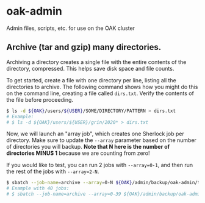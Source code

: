 # oak-admin
Admin files, scripts, etc. for use on the OAK cluster

## Archive (tar and gzip) many directories.

Archiving a directory creates a single file with the entire contents of the 
directory, compressed.  This helps save disk space and file counts.

To get started, create a file with one directory per line, listing all the directories
to archive.  The following command shows how you might do this on the command
line, creating a file called `dirs.txt`.  Verify the contents of the file before
proceeding.

```bash
$ ls -d ${OAK}/users/${USER}/SOME/DIRECTORY/PATTERN > dirs.txt
# Example:
# $ ls -d ${OAK}/users/${USER}/grin/2020* > dirs.txt
```

Now, we will launch an "array job", which creates one Sherlock job per directory.
Make sure to update the `--array` parameter based on the number of directories
you will backup.  **Note that N here is the number of directories MINUS 1** because
we are counting from zero!

If you would like to test, you can run 2 jobs with `--array=0-1`, and then run
the rest of the jobs with `--array=2-N`.

```bash
$ sbatch --job-name=archive --array=0-N ${OAK}/admin/backup/oak-admin/tar_and_zip_dirlist.sh dirs.txt
# Example with 40 jobs: 
# $ sbatch --job-name=archive --array=0-39 ${OAK}/admin/backup/oak-admin/tar_and_zip_dirlist.sh dirs.txt
```
